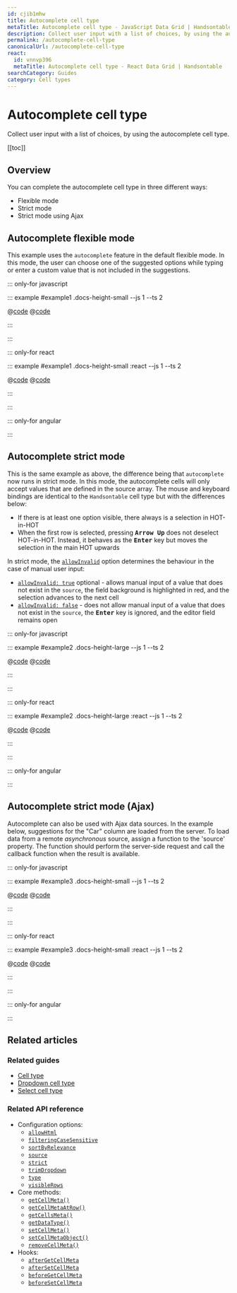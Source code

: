 ```yaml
---
id: cjib1mhw
title: Autocomplete cell type
metaTitle: Autocomplete cell type - JavaScript Data Grid | Handsontable
description: Collect user input with a list of choices, by using the autocomplete cell type.
permalink: /autocomplete-cell-type
canonicalUrl: /autocomplete-cell-type
react:
  id: vnnvp396
  metaTitle: Autocomplete cell type - React Data Grid | Handsontable
searchCategory: Guides
category: Cell types
---
```


# Autocomplete cell type

Collect user input with a list of choices, by using the autocomplete cell type.

[[toc]]

## Overview

You can complete the autocomplete cell type in three different ways:

- Flexible mode
- Strict mode
- Strict mode using Ajax

## Autocomplete flexible mode

This example uses the `autocomplete` feature in the default flexible mode. In this mode, the user can choose one of the suggested options while typing or enter a custom value that is not included in the suggestions.

::: only-for javascript

::: example #example1 .docs-height-small --js 1 --ts 2

@[code](@/content/guides/cell-types/autocomplete-cell-type/javascript/example1.js)
@[code](@/content/guides/cell-types/autocomplete-cell-type/javascript/example1.ts)

:::

:::

::: only-for react

::: example #example1 .docs-height-small :react --js 1 --ts 2

@[code](@/content/guides/cell-types/autocomplete-cell-type/react/example1.jsx)
@[code](@/content/guides/cell-types/autocomplete-cell-type/react/example1.tsx)

:::

:::

::: only-for angular

<!-- TODO: angular example -->

:::

## Autocomplete strict mode

This is the same example as above, the difference being that `autocomplete` now runs in strict mode. In this mode, the autocomplete cells will only accept values that are defined in the source array. The mouse and keyboard bindings are identical to the `Handsontable` cell type but with the differences below:

- If there is at least one option visible, there always is a selection in HOT-in-HOT
- When the first row is selected, pressing <kbd>**Arrow Up**</kbd> does not deselect HOT-in-HOT. Instead, it behaves as the <kbd>**Enter**</kbd> key but moves the selection in the main HOT upwards

In strict mode, the [`allowInvalid`](@/api/options.md#allowinvalid) option determines the behaviour in the case of manual user input:

- [`allowInvalid: true`](@/api/options.md#allowinvalid) optional - allows manual input of a value that does not exist in the `source`, the field background is highlighted in red, and the selection advances to the next cell
- [`allowInvalid: false`](@/api/options.md#allowinvalid) - does not allow manual input of a value that does not exist in the `source`, the <kbd>**Enter**</kbd> key is ignored, and the editor field remains open

::: only-for javascript

::: example #example2 .docs-height-large --js 1 --ts 2

@[code](@/content/guides/cell-types/autocomplete-cell-type/javascript/example2.js)
@[code](@/content/guides/cell-types/autocomplete-cell-type/javascript/example2.ts)

:::

:::

::: only-for react

::: example #example2 .docs-height-large :react --js 1 --ts 2

@[code](@/content/guides/cell-types/autocomplete-cell-type/react/example2.jsx)
@[code](@/content/guides/cell-types/autocomplete-cell-type/react/example2.tsx)

:::

:::

::: only-for angular

<!-- TODO: angular example -->

:::

## Autocomplete strict mode (Ajax)

Autocomplete can also be used with Ajax data sources. In the example below, suggestions for the "Car" column are loaded from the server. To load data from a remote _asynchronous_ source, assign a function to the 'source' property. The function should perform the server-side request and call the callback function when the result is available.

::: only-for javascript

::: example #example3 .docs-height-small --js 1 --ts 2

@[code](@/content/guides/cell-types/autocomplete-cell-type/javascript/example3.js)
@[code](@/content/guides/cell-types/autocomplete-cell-type/javascript/example3.ts)

:::

:::

::: only-for react

::: example #example3 .docs-height-small :react --js 1 --ts 2

@[code](@/content/guides/cell-types/autocomplete-cell-type/react/example3.jsx)
@[code](@/content/guides/cell-types/autocomplete-cell-type/react/example3.tsx)

:::

:::

::: only-for angular

<!-- TODO: angular example -->

:::

## Related articles

### Related guides

- [Cell type](@/guides/cell-types/cell-type/cell-type.md)
- [Dropdown cell type](@/guides/cell-types/dropdown-cell-type/dropdown-cell-type.md)
- [Select cell type](@/guides/cell-types/select-cell-type/select-cell-type.md)

### Related API reference

- Configuration options:
  - [`allowHtml`](@/api/options.md#allowhtml)
  - [`filteringCaseSensitive`](@/api/options.md#filteringcasesensitive)
  - [`sortByRelevance`](@/api/options.md#sortbyrelevance)
  - [`source`](@/api/options.md#source)
  - [`strict`](@/api/options.md#strict)
  - [`trimDropdown`](@/api/options.md#trimdropdown)
  - [`type`](@/api/options.md#type)
  - [`visibleRows`](@/api/options.md#visiblerows)
- Core methods:
  - [`getCellMeta()`](@/api/core.md#getcellmeta)
  - [`getCellMetaAtRow()`](@/api/core.md#getcellmetaatrow)
  - [`getCellsMeta()`](@/api/core.md#getcellsmeta)
  - [`getDataType()`](@/api/core.md#getdatatype)
  - [`setCellMeta()`](@/api/core.md#setcellmeta)
  - [`setCellMetaObject()`](@/api/core.md#setcellmetaobject)
  - [`removeCellMeta()`](@/api/core.md#removecellmeta)
- Hooks:
  - [`afterGetCellMeta`](@/api/hooks.md#aftergetcellmeta)
  - [`afterSetCellMeta`](@/api/hooks.md#aftersetcellmeta)
  - [`beforeGetCellMeta`](@/api/hooks.md#beforegetcellmeta)
  - [`beforeSetCellMeta`](@/api/hooks.md#beforesetcellmeta)

